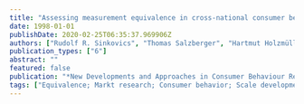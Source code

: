 ```yaml
---
title: "Assessing measurement equivalence in cross-national consumer behavior research: Principles, relevance and application issues"
date: 1998-01-01
publishDate: 2020-02-25T06:35:37.969906Z
authors: ["Rudolf R. Sinkovics", "Thomas Salzberger", "Hartmut Holzmüller"]
publication_types: ["6"]
abstract: ""
featured: false
publication: "*New Developments and Approaches in Consumer Behaviour Research*"
tags: ["Equivalence; Markt research; Consumer behavior; Scale development"]
---
```


